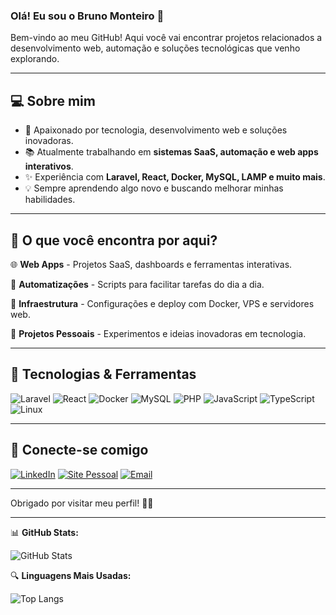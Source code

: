 ### Olá! Eu sou o Bruno Monteiro 👋

Bem-vindo ao meu GitHub! Aqui você vai encontrar projetos relacionados a desenvolvimento web, automação e soluções tecnológicas que venho explorando.

---

## 💻 Sobre mim

- 🌟 Apaixonado por tecnologia, desenvolvimento web e soluções inovadoras.
- 📚 Atualmente trabalhando em **sistemas SaaS, automação e web apps interativos**.
- ✨ Experiência com **Laravel, React, Docker, MySQL, LAMP e muito mais**.
- 💡 Sempre aprendendo algo novo e buscando melhorar minhas habilidades.

---

## 🔄 O que você encontra por aqui?

🌐 **Web Apps** - Projetos SaaS, dashboards e ferramentas interativas.

🔄 **Automatizações** - Scripts para facilitar tarefas do dia a dia.

🏢 **Infraestrutura** - Configurações e deploy com Docker, VPS e servidores web.

🌟 **Projetos Pessoais** - Experimentos e ideias inovadoras em tecnologia.

---

## 💪 Tecnologias & Ferramentas

![Laravel](https://img.shields.io/badge/Laravel-red?style=for-the-badge&logo=laravel&logoColor=white)
![React](https://img.shields.io/badge/React-blue?style=for-the-badge&logo=react&logoColor=white)
![Docker](https://img.shields.io/badge/Docker-blue?style=for-the-badge&logo=docker&logoColor=white)
![MySQL](https://img.shields.io/badge/MySQL-blue?style=for-the-badge&logo=mysql&logoColor=white)
![PHP](https://img.shields.io/badge/PHP-777BB4?style=for-the-badge&logo=php&logoColor=white)
![JavaScript](https://img.shields.io/badge/JavaScript-F7DF1E?style=for-the-badge&logo=javascript&logoColor=black)
![TypeScript](https://img.shields.io/badge/TypeScript-3178C6?style=for-the-badge&logo=typescript&logoColor=white)
![Linux](https://img.shields.io/badge/Linux-FCC624?style=for-the-badge&logo=linux&logoColor=black)

---

## 👥 Conecte-se comigo

[![LinkedIn](https://img.shields.io/badge/LinkedIn-blue?style=for-the-badge&logo=linkedin&logoColor=white)](https://www.linkedin.com/in/brunomonteiro)
[![Site Pessoal](https://img.shields.io/badge/Website-%23000000.svg?style=for-the-badge&logo=firefox&logoColor=white)](https://bmont3d.top)
[![Email](https://img.shields.io/badge/Email-D14836?style=for-the-badge&logo=gmail&logoColor=white)](mailto:contato@bmont3d.top)

---

Obrigado por visitar meu perfil! 💚🚀

---

📊 **GitHub Stats:**

![GitHub Stats](https://github-readme-stats.vercel.app/api?username=bmont3d&show_icons=true&theme=radical)

🔍 **Linguagens Mais Usadas:**

![Top Langs](https://github-readme-stats.vercel.app/api/top-langs/?username=bmont3d&layout=compact&theme=radical)

